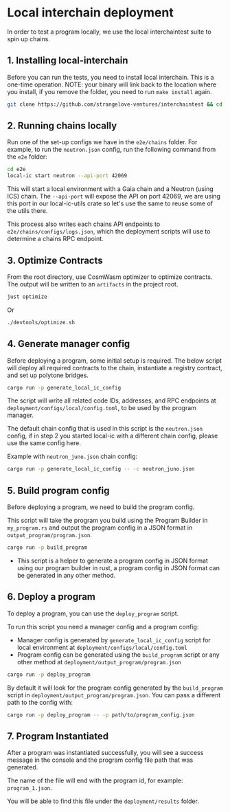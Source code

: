 # Local interchain deployment

In order to test a program locally, we use the local interchaintest suite to spin up chains.

## 1. Installing local-interchain

Before you can run the tests, you need to install local interchain. This is a one-time operation. NOTE: your binary will link back to the location where you install, if you remove the folder, you need to run `make install` again.

```bash
git clone https://github.com/strangelove-ventures/interchaintest && cd interchaintest/local-interchain && make install
```

## 2. Running chains locally

Run one of the set-up configs we have in the `e2e/chains` folder. For example, to run the `neutron.json` config, run the following command from the `e2e` folder:

```bash
cd e2e
local-ic start neutron --api-port 42069
```

This will start a local environment with a Gaia chain and a Neutron (using ICS) chain. The `--api-port` will expose the API on port 42069, we are using this port in our local-ic-utils crate so let's use the same to reuse some of the utils there.

This process also writes each chains API endpoints to `e2e/chains/configs/logs.json`, which the deployment scripts will use to determine a chains RPC endpoint.

## 3. Optimize Contracts

From the root directory, use CosmWasm optimizer to optimize contracts. The output will be written to an `artifacts` in the project root.

```bash
just optimize
```
Or
```bash
./devtools/optimize.sh
```

## 4. Generate manager config

Before deploying a program, some initial setup is required. The below script will deploy all required contracts to the chain, instantiate a registry contract, and set up polytone bridges.

```bash
cargo run -p generate_local_ic_config
```

The script will write all related code IDs, addresses, and RPC endpoints at  `deployment/configs/local/config.toml`, to be used by the program manager.

The default chain config that is used in this script is the `neutron.json` config, if in step 2 you started local-ic with a different chain config, please use the same config here.

Example with `neutron_juno.json` chain config:

```bash
cargo run -p generate_local_ic_config -- -c neutron_juno.json
```

## 5. Build program config

Before deploying a program, we need to build the program config.

This script will take the program you build using the Program Builder in `my_program.rs` and output the program config in a JSON format in `output_program/program.json`.

```bash
cargo run -p build_program
```

* This script is a helper to generate a program config in JSON format using our program builder in rust, a program config in JSON format can be generated in any other method.

## 6. Deploy a program

To deploy a program, you can use the `deploy_program` script.

To run this script you need a manager config and a program config:

- Manager config is generated by `generate_local_ic_config` script for local environment at `deployment/configs/local/config.toml`
- Program config can be generated using the `build_program` script or any other method at `deployment/output_program/program.json`

```bash
cargo run -p deploy_program
```

By default it will look for the program config generated by the `build_program` script in `deployment/output_program/program.json`. You can pass a different path to the config with:

```bash
cargo run -p deploy_program -- -p path/to/program_config.json
```

## 7. Program Instantiated

After a program was instantiated successfully, you will see a success message in the console and the program config file path that was generated.

The name of the file will end with the program id, for example: `program_1.json`.

You will be able to find this file under the `deployment/results` folder.